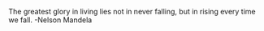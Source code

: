 
The greatest glory in living lies not in never falling, but in rising every time we fall. -Nelson Mandela
